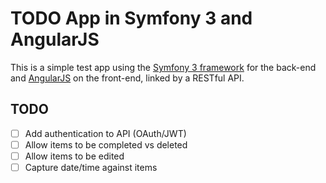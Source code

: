 # TODO App in Symfony 3 and AngularJS

This is a simple test app using the [Symfony 3 framework](https://www.symfony.com) for the back-end and [AngularJS](https://www.angularjs.org) on the front-end, linked by a RESTful API.

## TODO

- [ ] Add authentication to API (OAuth/JWT)
- [ ] Allow items to be completed vs deleted
- [ ] Allow items to be edited
- [ ] Capture date/time against items